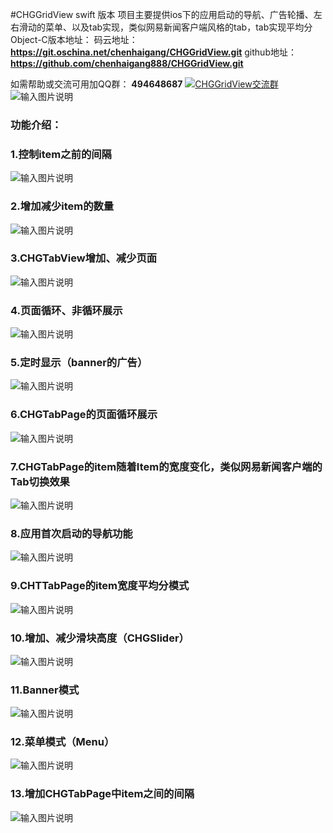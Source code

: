 #CHGGridView  swift 版本
项目主要提供ios下的应用启动的导航、广告轮播、左右滑动的菜单、以及tab实现，类似网易新闻客户端风格的tab，tab实现平均分
Object-C版本地址：
码云地址： **https://git.oschina.net/chenhaigang/CHGGridView.git** 
github地址： **https://github.com/chenhaigang888/CHGGridView.git** 

如需帮助或交流可用加QQ群： **494648687** 
<a target="_blank" href="//shang.qq.com/wpa/qunwpa?idkey=274e6aeebdc86599cdc29b875325b03135f55c73f5d93e95abd576c7480a8270"><img border="0" src="//pub.idqqimg.com/wpa/images/group.png" alt="CHGGridView交流群" title="CHGGridView交流群"></a>
![输入图片说明](http://git.oschina.net/uploads/images/2017/0306/145642_6eb00505_3935.png "在这里输入图片标题")

###  **功能介绍：** 

### 1.控制item之前的间隔

![输入图片说明](http://files.git.oschina.net/group1/M00/00/FC/PaAvDFjGxxKAQ-31ACH1e2LZOaE471.gif?token=677be384aa3f38baa99e70d60e0c9289&ts=1489422226&attname=1.gif "在这里输入图片标题")
### 2.增加减少item的数量

![输入图片说明](http://files.git.oschina.net/group1/M00/00/FC/PaAvDFjGxxuAI4R6ACCwbzis4pg028.gif?token=64f9318c3555fa3344848291de728f84&ts=1489422398&attname=2.gif "在这里输入图片标题")
### 3.CHGTabView增加、减少页面

![输入图片说明](http://files.git.oschina.net/group1/M00/00/FC/PaAvDFjGxyOAQJ_0AB7RLyYfzYU704.gif?token=c0ebf33a7530e3e8b09493fe1a09a0f2&ts=1489422398&attname=3.gif "在这里输入图片标题")
### 4.页面循环、非循环展示

![输入图片说明](http://files.git.oschina.net/group1/M00/00/FC/PaAvDFjGx0WAJPjOACAMt2ST6lw945.gif?token=31f352f529bae4b32620c2cbe6f780c1&ts=1489422398&attname=4.gif "在这里输入图片标题")
### 5.定时显示（banner的广告）

![输入图片说明](http://files.git.oschina.net/group1/M00/00/FC/PaAvDFjGx0-AbCbpACKFk2fEgOY272.gif?token=f7380ad72fb2d2613b8efda5719ec7c9&ts=1489422398&attname=5.gif "在这里输入图片标题")
### 6.CHGTabPage的页面循环展示

![输入图片说明](http://files.git.oschina.net/group1/M00/00/FC/PaAvDFjGx1eARIpwACBhC-7-jNo915.gif?token=fcc5b665c00e650610da677d21cf7892&ts=1489422398&attname=6.gif "在这里输入图片标题")
### 7.CHGTabPage的item随着Item的宽度变化，类似网易新闻客户端的Tab切换效果

![输入图片说明](http://files.git.oschina.net/group1/M00/00/FC/PaAvDFjGx1-AKVa_ACIiW6OyANU129.gif?token=e02e87fd22971ff30be7154744871036&ts=1489422398&attname=7.gif "在这里输入图片标题")
### 8.应用首次启动的导航功能

![输入图片说明](http://files.git.oschina.net/group1/M00/00/FC/PaAvDFjGx2iAM_PIABlOKXeXKcY083.gif?token=74d5ecea55a0af75d22ce003536651cc&ts=1489422398&attname=8.gif "在这里输入图片标题")
### 9.CHTTabPage的item宽度平均分模式

![输入图片说明](http://files.git.oschina.net/group1/M00/00/FC/PaAvDFjGx2-AB2VdAB_t33_VIwc987.gif?token=1985c4f823ca0492b12d041639cfcec6&ts=1489422398&attname=9.gif "在这里输入图片标题")
### 10.增加、减少滑块高度（CHGSlider）

![输入图片说明](http://files.git.oschina.net/group1/M00/00/FC/PaAvDFjGx3aAN6ZqACF2l-3q4Jo574.gif?token=c56068a9fd357521187d484e62a0568b&ts=1489422398&attname=10.gif "在这里输入图片标题")
### 11.Banner模式

![输入图片说明](http://files.git.oschina.net/group1/M00/00/FC/PaAvDFjGx3-ATrvNABk_1mG0y5U543.gif?token=3e6ba874d080d602c239214980c7b1bc&ts=1489422398&attname=11.gif "在这里输入图片标题")
### 12.菜单模式（Menu）

![输入图片说明](http://files.git.oschina.net/group1/M00/00/FC/PaAvDFjGx4iAfxPGABxslyBzzFE877.gif?token=1146f3a92d10dc9e6ce6d8d9cbc14346&ts=1489422398&attname=12.gif "在这里输入图片标题")
### 13.增加CHGTabPage中item之间的间隔

![输入图片说明](http://files.git.oschina.net/group1/M00/00/FC/PaAvDFjGx5KATriNACOHsIc74Vw077.gif?token=6954524a44185187d7692c907de477c5&ts=1489422398&attname=13.gif "在这里输入图片标题")



    
